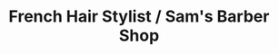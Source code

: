 ---
title: "French Hair Stylist / Sam's Barber Shop"
url: /toronto/french-hair-stylist-sams-barber-shop/
shop: Friseur
---